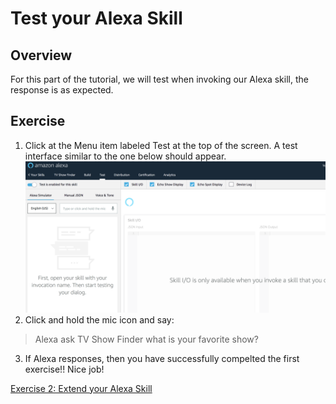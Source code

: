 # Test your Alexa Skill

## Overview
For this part of the tutorial, we will test when invoking our Alexa skill, the response is as expected.


## Exercise
1. Click at the Menu item labeled Test at the top of the screen. A test interface similar to the one below should appear.
![alt text](../img/alexa_test.png "Your Alexa Consoles")
2. Click and hold the mic icon and say:
> Alexa ask TV Show Finder what is your favorite show?
3. If Alexa responses, then you have successfully compelted the first exercise!! Nice job!



<a href="ex2.md">Exercise 2: Extend your Alexa Skill</a>

